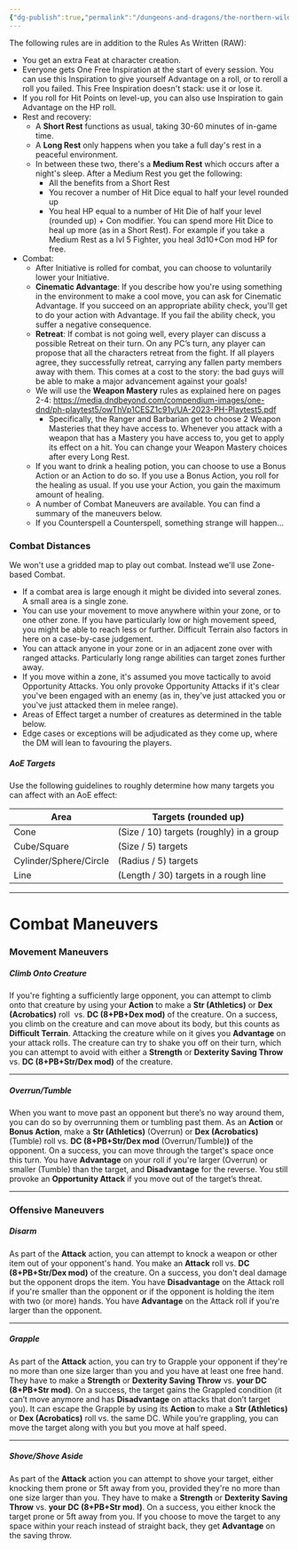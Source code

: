 ```yaml
---
{"dg-publish":true,"permalink":"/dungeons-and-dragons/the-northern-wilds/players/reference-material/house-rules/","tags":["TTRPG/Campaigns/Northern-Wilds","SRD"]}
---
```



The following rules are in addition to the Rules As Written (RAW):
- You get an extra Feat at character creation.
- Everyone gets One Free Inspiration at the start of every session. You can use this Inspiration to give yourself Advantage on a roll, or to reroll a roll you failed. This Free Inspiration doesn't stack: use it or lose it.
- If you roll for Hit Points on level-up, you can also use Inspiration to gain Advantage on the HP roll.
- Rest and recovery:
	- A **Short Rest** functions as usual, taking 30-60 minutes of in-game time.
	- A **Long Rest** only happens when you take a full day's rest in a peaceful environment.
	- In between these two, there's a **Medium Rest** which occurs after a night's sleep. After a Medium Rest you get the following:
		- All the benefits from a Short Rest
		- You recover a number of Hit Dice equal to half your level rounded up
		- You heal HP equal to a number of Hit Die of half your level (rounded up) + Con modifier. You can spend more Hit Dice to heal up more (as in a Short Rest). For example if you take a Medium Rest as a lvl 5 Fighter, you heal 3d10+Con mod HP for free.
- Combat:
	- After Initiative is rolled for combat, you can choose to voluntarily lower your Initiative.
	- **Cinematic Advantage**: If you describe how you're using something in the environment to make a cool move, you can ask for Cinematic Advantage. If you succeed on an appropriate ability check, you'll get to do your action with Advantage. If you fail the ability check, you suffer a negative consequence.
	- **Retreat**: If combat is not going well, every player can discuss a possible Retreat on their turn. On any PC’s turn, any player can propose that all the characters retreat from the fight. If all players agree, they successfully retreat, carrying any fallen party members away with them. This comes at a cost to the story: the bad guys will be able to make a major advancement against your goals!
	- We will use the **Weapon Mastery** rules as explained here on pages 2-4: https://media.dndbeyond.com/compendium-images/one-dnd/ph-playtest5/owThVp1CESZ1c91y/UA-2023-PH-Playtest5.pdf
		- Specifically, the Ranger and Barbarian get to choose 2 Weapon Masteries that they have access to. Whenever you attack with a weapon that has a Mastery you have access to, you get to apply its effect on a hit. You can change your Weapon Mastery choices after every Long Rest.
	- If you want to drink a healing potion, you can choose to use a Bonus Action or an Action to do so. If you use a Bonus Action, you roll for the healing as usual. If you use your Action, you gain the maximum amount of healing.
	- A number of Combat Maneuvers are available. You can find a summary of the maneuvers below.
	- If you Counterspell a Counterspell, something strange will happen...


### Combat Distances
We won't use a gridded map to play out combat. Instead we'll use Zone-based Combat.
- If a combat area is large enough it might be divided into several zones. A small area is a single zone.
- You can use your movement to move anywhere within your zone, or to one other zone. If you have particularly low or high movement speed, you might be able to reach less or further. Difficult Terrain also factors in here on a case-by-case judgement.
- You can attack anyone in your zone or in an adjacent zone over with ranged attacks. Particularly long range abilities can target zones further away.
- If you move within a zone, it's assumed you move tactically to avoid Opportunity Attacks. You only provoke Opportunity Attacks if it's clear you've been engaged with an enemy (as in, they've just attacked you or you've just attacked them in melee range).
- Areas of Effect target a number of creatures as determined in the table below.
- Edge cases or exceptions will be adjudicated as they come up, where the DM will lean to favouring the players.

##### AoE Targets
Use the following guidelines to roughly determine how many targets you can affect with an AoE effect:

| Area                   | Targets (rounded up)                     |
| ---------------------- | ---------------------------------------- |
| Cone                   | (Size / 10) targets (roughly) in a group |
| Cube/Square            | (Size / 5) targets                       |
| Cylinder/Sphere/Circle | (Radius / 5) targets                     |
| Line                   | (Length / 30) targets in a rough line    |

---

# Combat Maneuvers

### Movement Maneuvers
##### Climb Onto Creature
If you're fighting a sufficiently large opponent, you can attempt to climb onto that creature by using your **Action** to make a **Str (Athletics)** or **Dex (Acrobatics)** roll  vs. **DC (8+PB+Dex mod)** of the creature. On a success, you climb on the creature and can move about its body, but this counts as **Difficult Terrain**. Attacking the creature while on it gives you **Advantage** on your attack rolls. The creature can try to shake you off on their turn, which you can attempt to avoid with either a **Strength** or **Dexterity Saving Throw** vs. **DC (8+PB+Str/Dex mod)** of the creature.

---
##### Overrun/Tumble
When you want to move past an opponent but there’s no way around them, you can do so by overrunning them or tumbling past them. As an **Action** or **Bonus Action**, make a **Str (Athletics)** (Overrun) or **Dex (Acrobatics)** (Tumble) roll vs. **DC (8+PB+Str/Dex mod** (Overrun/Tumble)**)** of the opponent. On a success, you can move through the target's space once this turn. You have **Advantage** on your roll if you're larger (Overrun) or smaller (Tumble) than the target, and **Disadvantage** for the reverse. You still provoke an **Opportunity Attack** if you move out of the target’s threat.

---
### Offensive Maneuvers
##### Disarm
As part of the **Attack** action, you can attempt to knock a weapon or other item out of your opponent's hand. You make an **Attack** roll vs. **DC (8+PB+Str/Dex mod)** of the creature. On a success, you don't deal damage but the opponent drops the item. You have **Disadvantage** on the Attack roll if you're smaller than the opponent or if the opponent is holding the item with two (or more) hands. You have **Advantage** on the Attack roll if you're larger than the opponent.

---
##### Grapple
As part of the **Attack** action, you can try to Grapple your opponent if they're no more than one size larger than you and you have at least one free hand. They have to make a **Strength** or **Dexterity Saving Throw** vs. **your DC (8+PB+Str mod)**. On a success, the target gains the Grappled condition (it can’t move anymore and has **Disadvantage** on attacks that don’t target you). It can escape the Grapple by using its **Action** to make a **Str (Athletics)** or **Dex (Acrobatics)** roll vs. the same DC. While you’re grappling, you can move the target along with you but you move at half speed.

---
##### Shove/Shove Aside
As part of the **Attack** action you can attempt to shove your target, either knocking them prone or 5ft away from you, provided they're no more than one size larger than you. They have to make a **Strength** or **Dexterity Saving Throw** vs. **your DC (8+PB+Str mod)**. On a success, you either knock the target prone or 5ft away from you. If you choose to move the target to any space within your reach instead of straight back, they get **Advantage** on the saving throw.